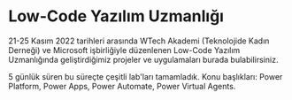# Low-Code Yazılım Uzmanlığı

21-25 Kasım 2022 tarihleri arasında WTech Akademi (Teknolojide Kadın Derneği) ve Microsoft işbirliğiyle düzenlenen Low-Code Yazılım Uzmanlığında geliştirdiğimiz projeler ve uygulamaları burada bulabilirsiniz.

5 günlük süren bu süreçte çeşitli lab'ları tamamladık. Konu başlıkları: Power Platform, Power Apps, Power Automate, Power Virtual Agents.
